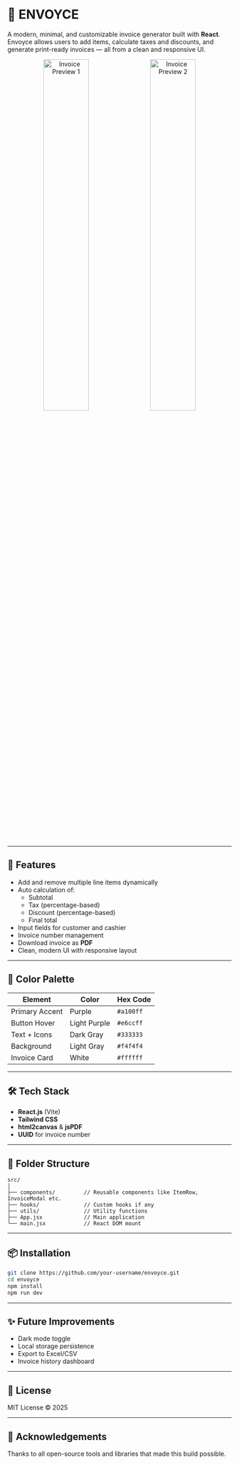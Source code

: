 # 🧾 ENVOYCE

A modern, minimal, and customizable invoice generator built with **React**. Envoyce allows users to add items, calculate taxes and discounts, and generate print-ready invoices — all from a clean and responsive UI.

<p align="center">
  <img src="./Screenshot%202025-07-25%20at%2010.48.07%E2%80%AFPM.png" alt="Invoice Preview 1" width="45%" style="margin-right: 10px;" />
  <img src="./Screenshot%202025-07-25%20at%2010.55.06%E2%80%AFPM.png" alt="Invoice Preview 2" width="45%" />
</p>

---

## 🚀 Features

- Add and remove multiple line items dynamically  
- Auto calculation of:
  - Subtotal  
  - Tax (percentage-based)  
  - Discount (percentage-based)  
  - Final total  
- Input fields for customer and cashier  
- Invoice number management  
- Download invoice as **PDF**  
- Clean, modern UI with responsive layout  

---

## 🎨 Color Palette

| Element          | Color        | Hex Code   |
|------------------|--------------|------------|
| Primary Accent   | Purple       | `#a100ff`  |
| Button Hover     | Light Purple | `#e6ccff`  |
| Text + Icons     | Dark Gray    | `#333333`  |
| Background       | Light Gray   | `#f4f4f4`  |
| Invoice Card     | White        | `#ffffff`  |

---

## 🛠️ Tech Stack

- **React.js** (Vite)
- **Tailwind CSS**
- **html2canvas** & **jsPDF**
- **UUID** for invoice number

---

## 📁 Folder Structure

```
src/
│
├── components/         // Reusable components like ItemRow, InvoiceModal etc.
├── hooks/              // Custom hooks if any
├── utils/              // Utility functions
├── App.jsx             // Main application
└── main.jsx            // React DOM mount
```

---

## 📦 Installation

```bash
git clone https://github.com/your-username/envoyce.git
cd envoyce
npm install
npm run dev
```

---

## ✨ Future Improvements

- Dark mode toggle  
- Local storage persistence  
- Export to Excel/CSV  
- Invoice history dashboard  

---

## 📄 License

MIT License © 2025

---

## 🙏 Acknowledgements

Thanks to all open-source tools and libraries that made this build possible.
